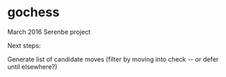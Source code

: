 # gochess
March 2016 Serenbe project

Next steps:

Generate list of candidate moves
(filter by moving into check -- or defer until elsewhere?)


